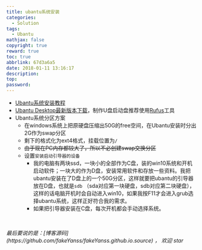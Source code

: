 ```yaml
---
title: ubantu系统安装
categories:
  - Solution
tags:
  - Ubantu
mathjax: false
copyright: true
reward: true
toc: true
abbrlink: 67d3a6a5
date: 2018-01-11 13:16:17
description:
top:
password:
---
```


* [Ubantu系统安装教程](https://tutorials.ubuntu.com/tutorial/tutorial-create-a-usb-stick-on-windows#0)
* [Ubantu Desktop最新版本下载](https://www.ubuntu.com/download/desktop)，制作U盘启动盘推荐使用[Rufus](https://rufus.akeo.ie/)工具
* Ubantu系统分区方案
  * 在windows系统上把原硬盘压缩出50G的free空间，在Ubantu安装时分出2G作为swap分区
  * 剩下的格式化为ext4格式，挂载位置为`/`
  * ~~由于现在PC内存都较大了，所以不必创建swap交换分区~~
  * 设置`安装启动引导器的设备`
    * 我的电脑有两块ssd，一块小的全部作为C盘，装的win10系统和开机启动软件；一块大的作为D盘，安装常用软件和存放一些资料。我把ubantu安装在了D盘上的一个50G分区，这样就要把ubantu的引导器放在D盘，也就是`sdb` （sda对应第一块硬盘，sdb对应第二块硬盘），这样的话电脑开机时会自动进入win10，如果我按F11才会进入grub选择ubantu系统，这样正好符合我的需求。
    * 如果把引导器安装在C盘，每次开机都会手动选择系统。

<br>

<p id="div-border-top-green"><i>最后要说的是：[博客源码](https://github.com/fakeYanss/fakeYanss.github.io.source) ， 欢迎 star</i></p>